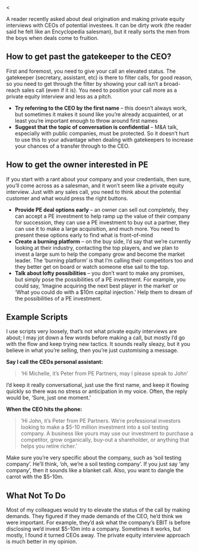 <<p>A reader recently asked about deal origination and making private equity interviews with CEOs of potential investees. It can be dirty work (the reader said he felt like an Encyclopedia salesman), but it really sorts the men from the boys when deals come to fruition.</p><h2>How to get past the gatekeeper to the CEO?</h2><p>First and foremost, you need to give your call an elevated status. The gatekeeper (secretary, assistant, etc) is there to filter calls, for good reason, so you need to get through the filter by showing your call isn&#8217;t a broad-reach sales call (even if it is). You need to position your call more as a private equity interview and less as a pitch.</p><ul><li><strong>Try referring to the CEO by the first name</strong> &#8211; this doesn&#8217;t always work, but sometimes it makes it sound like you&#8217;re already acquainted, or at least you&#8217;re important enough to throw around first names</li><li><strong>Suggest that the topic of conversation is confidential</strong> &#8211; M&amp;A talk, especially with public companies, must be protected. So it doesn&#8217;t hurt to use this to your advantage when dealing with gatekeepers to increase your chances of a transfer through to the CEO.</li></ul><h2>How to get the owner interested in PE</h2><p>If you start with a rant about your company and your credentials, then sure, you&#8217;ll come across as a salesman, and it won&#8217;t seem like a private equity interview. Just with any sales call, you need to think about the potential customer and what would press the right buttons.</p><ul><li><strong>Provide PE deal options early</strong> &#8211; an owner can sell out completely, they can accept a PE investment to help ramp up the value of their company for succession, they can use a PE investment to buy out a partner, they can use it to make a large acquisition, and much more. You need to present these options early to find what is front-of-mind</li><li><strong>Create a burning platform</strong> &#8211; on the buy side, I&#8217;d say that we&#8217;re currently looking at their industry, contacting the top players, and we plan to invest a large sum to help the company grow and become the market leader. The &#8216;burning platform&#8217; is that I&#8217;m calling their competitors too and they better get on board or watch someone else sail to the top.</li><li><strong>Talk about lofty possibilities</strong> &#8211; you don&#8217;t want to make any promises, but simply pose the possibilities of a PE investment. For example, you could say, &#8216;Imagine acquiring the next best player in the market&#8217; or &#8216;What you could do with a $10m capital injection.&#8217; Help them to dream of the possibilities of a PE investment.</li></ul><h2>Example Scripts</h2><p>I use scripts very loosely, that&#8217;s not what private equity interviews are about; I may jot down a few words before making a call, but mostly I&#8217;d go with the flow and keep trying new tactics. It sounds really sleazy, but it you believe in what you&#8217;re selling, then you&#8217;re just customising a message.</p><p><strong>Say I call the CEOs personal assistant:</strong></p><blockquote><p>&#8216;Hi Michelle, it&#8217;s Peter from PE Partners, may I please speak to John&#8217;</p></blockquote><p>I&#8217;d keep it really conversational, just use the first name, and keep it flowing quickly so there was no stress or anticipation in my voice. Often, the reply would be, &#8216;Sure, just one moment.&#8217;</p><p><strong>When the CEO hits the phone:</strong></p><blockquote><p>&#8216;Hi John, it&#8217;s Peter from PE Partners. We&#8217;re professional investors looking to make a $5-10 million investment into a soil testing company. A business like yours may use our investment to purchase a competitor, grow organically, buy-out a shareholder, or anything that helps you retire richer.&#8217;</p></blockquote><p>Make sure you&#8217;re very specific about the company, such as &#8216;soil testing company&#8217;. He&#8217;ll think, &#8216;oh, we&#8217;re a soil testing company&#8217;. If you just say &#8216;any company&#8217;, then it sounds like a blanket call. Also, you want to dangle the carrot with the $5-10m.</p><h2>What Not To Do</h2><p>Most of my colleagues would try to elevate the status of the call by making demands. They figured if they made demands of the CEO, he&#8217;d think we were important. For example, they&#8217;d ask what the company&#8217;s EBIT is before disclosing we&#8217;d invest $5-10m into a company. Sometimes it works, but mostly, I found it turned CEOs away. The private equity interview approach is much better in my opinion.</p>
